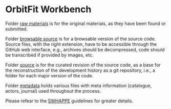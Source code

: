 # OrbitFit Workbench

Folder [raw materials](./raw_materials) is for the original materials, as they have been found or submitted.

Folder [browsable source](./browsable_source) is for a browsable version of the source code. Source files, with the right extension, have to be accessible through the GitHub web interface, e.g., archives should be decompressed, code should be transcribed if provided by images, etc.

Folder [source](./source) is for the curated revision of the source code, as a base for the reconstruction of the development history as a git repository, i.e., a folder for each major version of the code.

Folder [metadata](/.metadata) holds various files with meta information (catalogue, actors, journal) used throughout the process. 

Please refear to the [SWHAPPE](https://github.com/Unipisa/SWHAPPE) guidelines for greater details. 
